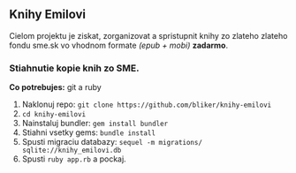 Knihy Emilovi
---------------

Cielom projektu je ziskat, zorganizovat a spristupnit knihy zo zlateho zlateho fondu sme.sk vo vhodnom formate *(epub + mobi)* **zadarmo**.


### Stiahnutie kopie knih zo SME.

**Co potrebujes:** git a ruby

1. Naklonuj repo: `git clone https://github.com/bliker/knihy-emilovi`
2. `cd knihy-emilovi`
3. Nainstaluj bundler: `gem install bundler`
4. Stiahni vsetky gems: `bundle install`
5. Spusti migraciu databazy: `sequel -m migrations/ sqlite://knihy_emilovi.db`
6. Spusti `ruby app.rb` a pockaj.